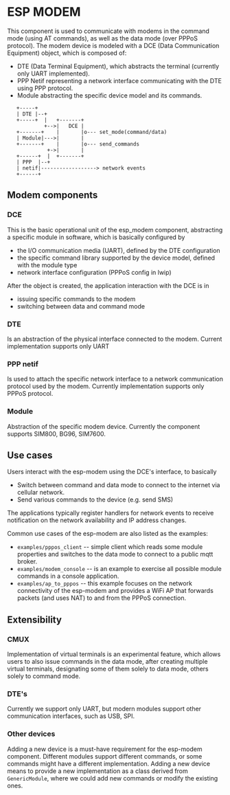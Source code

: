 # ESP MODEM

This component is used to communicate with modems in the command mode (using AT commands), as well as the data mode
(over PPPoS protocol). 
The modem device is modeled with a DCE (Data Communication Equipment) object, which is composed of:
* DTE (Data Terminal Equipment), which abstracts the terminal (currently only UART implemented).
* PPP Netif representing a network interface communicating with the DTE using PPP protocol.
* Module abstracting the specific device model and its commands.

```
   +-----+   
   | DTE |--+
   +-----+  |   +-------+
            +-->|   DCE |
   +-------+    |       |o--- set_mode(command/data)
   | Module|--->|       |
   +-------+    |       |o--- send_commands
             +->|       |
   +------+  |  +-------+ 
   | PPP  |--+ 
   | netif|------------------> network events
   +------+ 
```

## Modem components
### DCE

This is the basic operational unit of the esp_modem component, abstracting a specific module in software,
which is basically configured by 
* the I/O communication media (UART), defined by the DTE configuration
* the specific command library supported by the device model, defined with the module type
* network interface configuration (PPPoS config in lwip)

After the object is created, the application interaction with the DCE is in
* issuing specific commands to the modem
* switching between data and command mode

### DTE
Is an abstraction of the physical interface connected to the modem. Current implementation supports only UART

### PPP netif

Is used to attach the specific network interface to a network communication protocol used by the modem. Currently implementation supports only PPPoS protocol.

### Module

Abstraction of the specific modem device. Currently the component supports SIM800, BG96, SIM7600.

## Use cases

Users interact with the esp-modem using the DCE's interface, to basically
* Switch between command and data mode to connect to the internet via cellular network.
* Send various commands to the device (e.g. send SMS)

The applications typically register handlers for network events to receive notification on the network availability and 
IP address changes.

Common use cases of the esp-modem are also listed as the examples:
* `examples/pppos_client` -- simple client which reads some module properties and switches to the data mode to connect to a public mqtt broker.
* `examples/modem_console` -- is an example to exercise all possible module commands in a console application.
* `examples/ap_to_pppos` -- this example focuses on the network connectivity of the esp-modem and provides a WiFi AP that forwards packets (and uses NAT) to and from the PPPoS connection.

## Extensibility

### CMUX

Implementation of virtual terminals is an experimental feature, which allows users to also issue commands in the data mode,
after creating multiple virtual terminals, designating some of them solely to data mode, others solely to command mode.

### DTE's

Currently we support only UART, but modern modules support other communication interfaces, such as USB, SPI.

### Other devices

Adding a new device is a must-have requirement for the esp-modem component. Different modules support different commands,
or some commands might have a different implementation. Adding a new device means to provide a new implementation
as a class derived from `GenericModule`, where we could add new commands or modify the existing ones.

